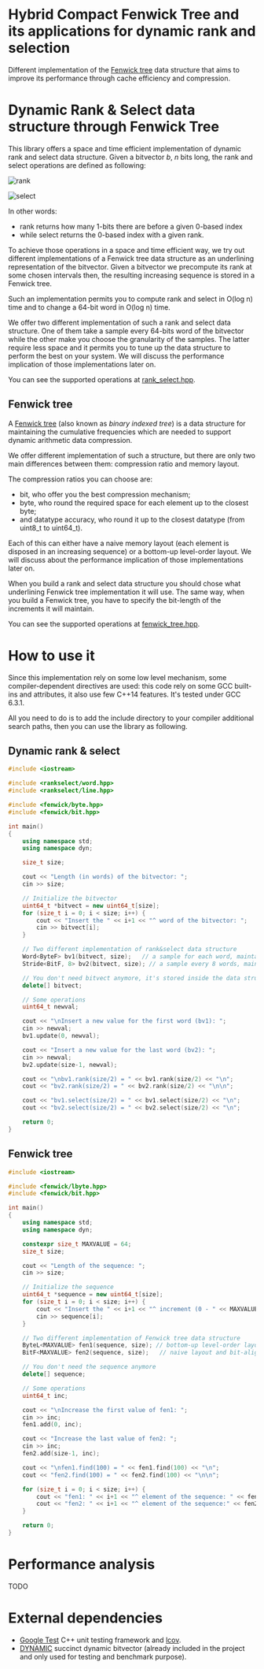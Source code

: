 # Hybrid Compact Fenwick Tree and its applications for dynamic rank and selection
Different implementation of the [Fenwick
tree](https://en.wikipedia.org/wiki/Fenwick_tree) data structure that aims to
improve its performance through cache efficiency and compression.




# Dynamic Rank & Select data structure through Fenwick Tree

This library offers a space and time efficient implementation of dynamic rank
and select data structure. Given a bitvector *b*, _n_ bits long, the rank and
select operations are defined as following:

  ![rank]

  ![select]

In other words:
- rank returns how many 1-bits there are before a given 0-based index
- while select returns the 0-based index with a given rank.

To achieve those operations in a space and time efficient way, we try out
different implementations of a Fenwick tree data structure as an underlining
representation of the bitvector. Given a bitvector we precompute its rank at
some chosen intervals then, the resulting increasing sequence is stored in a
Fenwick tree.

Such an implementation permits you to compute rank and select in O(log n) time
and to change a 64-bit word in O(log n) time.

We offer two different implementation of such a rank and select data structure.
One of them take a sample every 64-bits word of the bitvector while the other
make you choose the granularity of the samples. The latter require less space
and it permits you to tune up the data structure to perform the best on your
system. We will discuss the performance implication of those implementations
later on.

You can see the supported operations at [rank_select.hpp].

## Fenwick tree

A [Fenwick tree](https://en.wikipedia.org/wiki/Fenwick_tree) (also known as
_binary indexed tree_) is a data structure for maintaining the cumulative
frequencies which are needed to support dynamic arithmetic data compression.

We offer different implementation of such a structure, but there are only two
main differences between them: compression ratio and memory layout.

The compression ratios you can choose are:
- bit, who offer you the best compression mechanism;
- byte, who round the required space for each element up to the closest byte;
- and datatype accuracy, who round it up to the closest datatype (from uint8\_t
  to uint64\_t).

Each of this can either have a naive memory layout (each element is disposed in
an increasing sequence) or a bottom-up level-order layout. We will discuss about
the performance implication of those implementations later on.

When you build a rank and select data structure you should chose what
underlining Fenwick tree implementation it will use. The same way, when you
build a Fenwick tree, you have to specify the bit-length of the increments it
will maintain.

You can see the supported operations at [fenwick_tree.hpp].

# How to use it
Since this implementation rely on some low level mechanism, some
compiler-dependent directives are used: this code rely on some GCC built-ins and
attributes, it also use few C++14 features. It's tested under GCC 6.3.1.

All you need to do is to add the include directory to your compiler additional
search paths, then you can use the library as following.

## Dynamic rank & select
``` cpp
#include <iostream>

#include <rankselect/word.hpp>
#include <rankselect/line.hpp>

#include <fenwick/byte.hpp>
#include <fenwick/bit.hpp>

int main()
{
    using namespace std;
    using namespace dyn;

    size_t size;

    cout << "Length (in words) of the bitvector: ";
    cin >> size;

    // Initialize the bitvector
    uint64_t *bitvect = new uint64_t[size];
    for (size_t i = 0; i < size; i++) {
        cout << "Insert the " << i+1 << "^ word of the bitvector: ";
        cin >> bitvect[i];
    }

    // Two different implementation of rank&select data structure
    Word<ByteF> bv1(bitvect, size);   // a sample for each word, maintained into a ByteF
    Stride<BitF, 8> bv2(bitvect, size); // a sample every 8 words, maintained into a BitF

    // You don't need bitvect anymore, it's stored inside the data structure
    delete[] bitvect;

    // Some operations
    uint64_t newval;

    cout << "\nInsert a new value for the first word (bv1): ";
    cin >> newval;
    bv1.update(0, newval);

    cout << "Insert a new value for the last word (bv2): ";
    cin >> newval;
    bv2.update(size-1, newval);

    cout << "\nbv1.rank(size/2) = " << bv1.rank(size/2) << "\n";
    cout << "bv2.rank(size/2) = " << bv2.rank(size/2) << "\n\n";

    cout << "bv1.select(size/2) = " << bv1.select(size/2) << "\n";
    cout << "bv2.select(size/2) = " << bv2.select(size/2) << "\n";

    return 0;
}
```

## Fenwick tree
``` cpp
#include <iostream>

#include <fenwick/lbyte.hpp>
#include <fenwick/bit.hpp>

int main()
{
    using namespace std;
    using namespace dyn;

    constexpr size_t MAXVALUE = 64;
    size_t size;

    cout << "Length of the sequence: ";
    cin >> size;

    // Initialize the sequence
    uint64_t *sequence = new uint64_t[size];
    for (size_t i = 0; i < size; i++) {
        cout << "Insert the " << i+1 << "^ increment (0 - " << MAXVALUE << "): ";
        cin >> sequence[i];
    }

    // Two different implementation of Fenwick tree data structure
    ByteL<MAXVALUE> fen1(sequence, size); // bottom-up level-order layout and byte-aligned
    BitF<MAXVALUE> fen2(sequence, size);   // naive layout and bit-aligned

    // You don't need the sequence anymore
    delete[] sequence;

    // Some operations
    uint64_t inc;

    cout << "\nIncrease the first value of fen1: ";
    cin >> inc;
    fen1.add(0, inc);

    cout << "Increase the last value of fen2: ";
    cin >> inc;
    fen2.add(size-1, inc);

    cout << "\nfen1.find(100) = " << fen1.find(100) << "\n";
    cout << "fen2.find(100) = " << fen2.find(100) << "\n\n";

    for (size_t i = 0; i < size; i++) {
        cout << "fen1: " << i+1 << "^ element of the sequence: " << fen1.prefix(i) << "\n";
        cout << "fen2: " << i+1 << "^ element of the sequence:" << fen2.prefix(i) << "\n\n";
    }

    return 0;
}
```

# Performance analysis
TODO

# External dependencies
- [Google Test](https://github.com/google/googletest) C++ unit testing
  framework and [lcov](http://ltp.sourceforge.net/coverage/lcov.php).
- [DYNAMIC](https://github.com/xxsds/DYNAMIC) succinct dynamic bitvector
  (already included in the project and only used for testing and benchmark
  purpose).

[rank]: https://goo.gl/WN481H "\text{rank}\_\mathbf{b}(p) = | \{ i < p \ | \ \mathbf{b}\_i = 1 \} |"
[select]: https://goo.gl/AaY1S5 "\text{select}\_\mathbf{b}(k) = \max{ \{ p \ | \ \text{rank}\_\mathbf{b}(p) \le k \} }"
[rank_select.hpp]: https://github.com/pacman616/fenwick_tree/blob/master/include/rankselect/rank_select.hpp "rank\_select.hpp"
[fenwick_tree.hpp]: https://github.com/pacman616/fenwick_tree/blob/master/include/fenwick/fenwick_tree.hpp  "fenwick\_tree.hpp"
